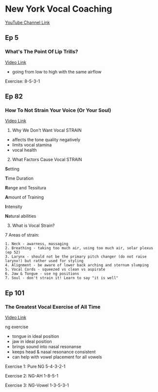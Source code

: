 # New York Vocal Coaching

[YouTube Channel Link](https://www.youtube.com/channel/UCcxo5COqhVc84JYS_bRdLyg)

## Ep 5

### What's The Point Of Lip Trills?

[Video Link](https://www.youtube.com/watch?v=10zTYfosRoY)

- going from low to high with the same airflow

Exercise: 8-5-3-1

## Ep 82

### How To Not Strain Your Voice (Or Your Soul)

[Video Link](https://www.youtube.com/watch?v=vFATG3E7yAo)

1. Why We Don't Want Vocal STRAIN

- affects the tone quality negatively
- limits vocal stamina
- vocal health

2. What Factors Cause Vocal STRAIN

**S**etting

**T**ime Duration

**R**ange and Tessitura

**A**mount of Training

**I**ntensity

**N**atural abilities

3. What is Vocal Strain?

7 Areas of strain:

    1. Neck - awarness, massaging
    2. Breathing - taking too much air, using too much air, solar plexus (ep 52)
    3. Larynx - should not be the primary pitch changer (do not raise larynx!) but rather used for styling
    4. Alignment - be aware of lower back arching and sternum slumping
    5. Vocal Cords - squeezed vs clean vs aspirate
    6. Jaw & Tongue - use ng positions
    7. Soul - don't strain it! Learn to say "it is well"


## Ep 101

### The Greatest Vocal Exercise of All Time

[Video Link](https://www.youtube.com/watch?v=h0SIEY_zNqU)

ng exercise

- tongue in ideal position
- jaw in ideal position
- brings sound into nasal resonanse
- keeps head & nasal resonance consistent
- can help with vowel placement for all vowels

Exercise 1: Pure NG 5-4-3-2-1

Exercise 2: NG-AH 1-8-5-1

Exercise 3: NG-Vowel 1-3-5-3-1
